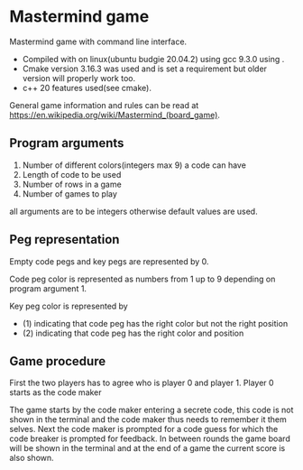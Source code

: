 # Mastermind game
Mastermind game with command line interface. 
- Compiled with on linux(ubuntu budgie 20.04.2) using gcc 9.3.0 using .
- Cmake version 3.16.3 was used and is set a requirement but older version will properly work too.
- c++ 20 features used(see cmake).

General game information and rules can be read at https://en.wikipedia.org/wiki/Mastermind_(board_game).

## Program arguments

1. Number of different colors(integers max 9) a code can have
2. Length of code to be used
3. Number of rows in a game  
4. Number of games to play

all arguments are to be integers otherwise default values are used.

## Peg representation

Empty code pegs and key pegs are represented by 0.

Code peg color is represented as numbers from 1 up to 9 depending on program argument 1.

Key peg color is represented by 

- (1) indicating that code peg has the right color but not the right position
- (2) indicating that code peg has the right color and position 

## Game procedure

First the two players has to agree who is player 0 and player 1. Player 0 starts as the code maker 

The game starts by the code maker entering a secrete code, this code is not shown in the terminal and the code maker thus needs to remember it them selves. Next the code maker is prompted for a code guess for which the code breaker is prompted for feedback. In between rounds the game board will be shown in the terminal and at the end of a game the current score is also shown.
